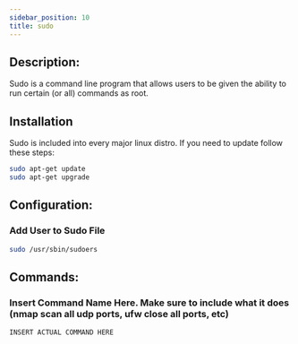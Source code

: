 ```yaml
---
sidebar_position: 10
title: sudo
---
```


## Description:
Sudo is a command line program that allows users to be given the ability to run certain (or all) commands  as root. 

## Installation
Sudo is included into every major linux distro. If you need to update follow these steps:
```bash
sudo apt-get update
sudo apt-get upgrade
``` 
## Configuration:
### Add User to Sudo File
```bash
sudo /usr/sbin/sudoers
```
## Commands:
### Insert Command Name Here. Make sure to include what it does (nmap scan all udp ports, ufw close all ports, etc)
```bash
INSERT ACTUAL COMMAND HERE
```